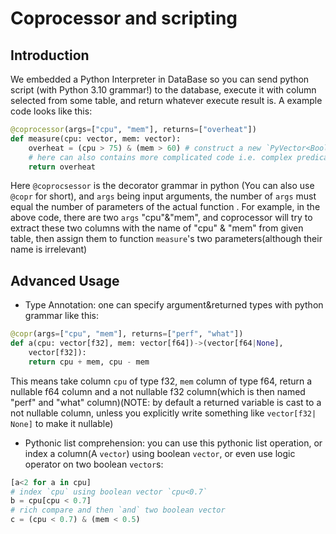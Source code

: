 # Coprocessor and scripting

## Introduction

We embedded a Python Interpreter in DataBase so you can send python script (with Python 3.10 grammar!) to the database, execute it with column selected from some table, and return whatever execute result is. A example code looks like this:

``` python
@coprocessor(args=["cpu", "mem"], returns=["overheat"])
def measure(cpu: vector, mem: vector):
    overheat = (cpu > 75) & (mem > 60) # construct a new `PyVector<Bool>`
    # here can also contains more complicated code i.e. complex predicates and branches etc.
    return overheat
```

Here `@coprocsessor` is the decorator grammar in python (You can also use `@copr` for short), and `args` being input arguments, the number of `args` must equal the number of parameters of the actual function . For example, in the above code, there are two `args` "cpu"&"mem", and coprocessor will try to extract these two columns with the name of "cpu" & "mem" from given table, then assign them to function `measure`'s two parameters(although their name is irrelevant)

## Advanced Usage

- Type Annotation: one can specify argument&returned types with python grammar like this:

``` python
@copr(args=["cpu", "mem"], returns=["perf", "what"])
def a(cpu: vector[f32], mem: vector[f64])->(vector[f64|None],
    vector[f32]):
    return cpu + mem, cpu - mem
```

This means take column `cpu` of type f32, `mem` column of type f64, return a nullable f64 column and a not nullable f32 column(which is then named "perf" and "what" column)(NOTE: by default a returned variable is cast to a not nullable column, unless you explicitly write something like `vector[f32| None]` to make it nullable)

- Pythonic list comprehension: you can use this pythonic list operation, or index a column(A `vector`) using boolean `vector`, or even use logic operator on two boolean `vector`s:

```python
[a<2 for a in cpu]
# index `cpu` using boolean vector `cpu<0.7`
b = cpu[cpu < 0.7]
# rich compare and then `and` two boolean vector
c = (cpu < 0.7) & (mem < 0.5)
```
